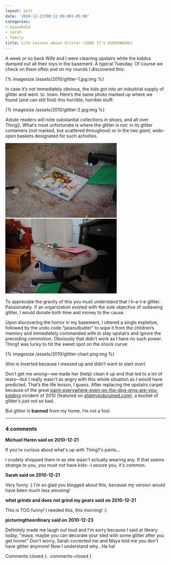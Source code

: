 ```yaml
---
layout: post
date: '2010-12-21T00:12:00.001-05:00'
categories:
- household
- sarah
- family
title: Life Lessons About Glitter (ZOMG IT'S EVERYWHERE)
---
```


A week or so back Wife and I were cleaning upstairs while the kiddos dumped out all their toys in the basement. A typical Tuesday. Of course we check on them often and on my rounds I discovered this:

{% imagesize /assets/2010/glitter-1.jpg:img %}

In case it’s not immediately obvious, the kids got into an industrial supply of glitter and went. to. town. Here’s the same photo marked up where we found (and can still find) this horrible, horrible stuff:

{% imagesize /assets/2010/glitter-2.jpg:img %}

Astute readers will note substantial collections in shoes, and all over Thing2. What’s most unfortunate is where the glitter is *not*: in its glitter containers (not marked, but scattered throughout) or in the two *giant, wide-open* baskets designated for such activities.  

![](/assets/2010/glitter-3.jpg) ![](/assets/2010/glitter-4.jpg)

To appreciate the gravity of this you must understand that I h-a-t-e glitter. Passionately. If an organization existed with the sole objective of outlawing glitter, I would donate both time and money to the cause.   
  
Upon discovering the horror in my basement, I uttered a single expletive, followed by the undo code “peanutbutter” to wipe it from the children’s memory and immediately commanded wife to stay upstairs and ignore the preceding commotion. Obviously that didn’t work as I have no such power. Thing1 was lucky to hit the sweet spot on the shock curve:  

{% imagesize /assets/2010/glitter-chart.png:img %}

(this is inverted because I messed up and didn’t want to start over)

Don’t get me wrong—we made her (help) clean it up and that led to a lot of tears—but I really wasn’t as angry with this whole situation as I would have predicted. That’s the life lesson, I guess. After replacing the upstairs carpet because of the great [paint-everywhere-even-on-the-dog-omg-are-you-kidding](http://footedjammies.blogspot.com/2010/04/our-day-in-pictures.html) incident of 2010 (featured on [shitmykidsruined.com](http://www.shitmykidsruined.com/2010/05/14/acrylic-paint/)), a bucket of glitter’s just not so bad.    

But glitter is **banned** from my home. I’m not a fool.

---

### 4 comments

**Michael Haren said on 2010-12-21**

If you're curious about what's up with Thing1's pants...

I crudely shopped them in as she wasn't actually wearing any. If that seems strange to you, you must not have kids--I assure you, it's common.

**Sarah said on 2010-12-21**

Very funny :)  I'm so glad you blogged about this, because my version would have been much less amusing!

**what grinds and does not grind my gears said on 2010-12-21**

This is TOO funny!  I needed this, this morning!  :)

**picturingtheordinary said on 2010-12-23**

Definitely made me laugh out loud and I'm sorry because I said at library today, "maya, maybe you can decorate your sled with some glitter after you get home!" Don't worry, Sarah corrected me and Maya told me you don't have glitter anymore! Now I understand why...Ha ha!

Comments closed
{: .comments-closed }